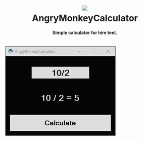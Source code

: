 <h1 align="center">
  <br>
  <a href="#"><img src="https://raw.githubusercontent.com/karamalhamoud/AngryMonkeyCalculator/master/favicon.ico" width="100"></a>
  <br>
  AngryMonkeyCalculator
  <br>
</h1>

<h4 align="center">Simple calculator for hire test.</h4>
<br>
<img align="center" src="https://raw.githubusercontent.com/karamalhamoud/AngryMonkeyCalculator/master/screenshot.png" width="349">
